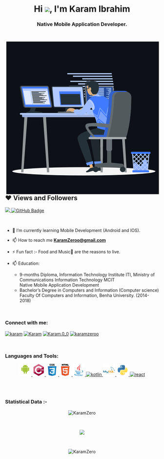 <h1 align="center">Hi <img src="https://raw.githubusercontent.com/MartinHeinz/MartinHeinz/master/wave.gif" width="30px">, I'm Karam Ibrahim</h1>
<h3 align="center">Native Mobile Application Developer.</h3>


<br>


<p><img align="right" src="https://github.com/KaramZero/KaramZero/blob/main/animation_500_kxa883sd.gif" alt="adam-pw" /></p>

## ❤ Views and Followers
<a href="https://github.com/KaramZero/github-profile-views-counter">
    <img src="https://komarev.com/ghpvc/?username=KaramZero"> </a>
<a href="https://github.com/KaramZero?tab=followers"><img src="https://img.shields.io/github/followers/KaramZero?label=Followers&style=social" alt="GitHub Badge"></a>
<br><br>

<br>



- 🌱 I’m currently learning  Mobile Development (Android and IOS).

- 📫 How to reach me **KaramZeroo@gmail.com**

- ⚡ Fun fact :- Food and Music🎵 are the reasons to live.

- 📫	Education: 
    - 9-months Diploma, Information Technology Institute ITI, 
      Ministry of Communications Information Technology MCIT  
Native Mobile Application Development 
    - Bachelor’s Degree in Computers and Information (Computer science)
Faculty Of Computers and Information, Benha University. (2014-2018)



<br>

<h3 align="left">Connect with me:</h3>
<p align="left">
  <a href="https://www.linkedin.com/in/karamzero/" target="blank"><img align="center"
      src="https://raw.githubusercontent.com/rahuldkjain/github-profile-readme-generator/master/src/images/icons/Social/linked-in-alt.svg"
      alt="karam" height="30" width="40" /></a>
  <a href="https://fb.com/karamElsaity" target="blank"><img align="center"
      src="https://raw.githubusercontent.com/rahuldkjain/github-profile-readme-generator/master/src/images/icons/Social/facebook.svg"
      alt="Karam" height="30" width="40" /></a>
  <a href="https://instagram.com/Karam.0_0" target="blank"><img align="center"
      src="https://raw.githubusercontent.com/rahuldkjain/github-profile-readme-generator/master/src/images/icons/Social/instagram.svg"
      alt="Karam.0_0" height="30" width="40" /></a>
  <a href="https://www.hackerrank.com/karamzeroo" target="blank"><img align="center"
      src="https://raw.githubusercontent.com/rahuldkjain/github-profile-readme-generator/master/src/images/icons/Social/hackerrank.svg"
      alt="karamzeroo" height="30" width="40" /></a>
 </a>
</p>
<br>
<h3 align="left">Languages and Tools:</h3>
<p align="center"> <a href="https://developer.android.com" target="_blank" rel="noreferrer"> <img
      src="https://raw.githubusercontent.com/devicons/devicon/master/icons/android/android-original-wordmark.svg"
      alt="android" width="40" height="40" /> </a>
      <a href="https://www.w3schools.com/cpp/" target="_blank" rel="noreferrer">
    <img src="https://raw.githubusercontent.com/devicons/devicon/master/icons/cplusplus/cplusplus-original.svg"
      alt="cplusplus" width="40" height="40" /> </a> <a href="https://www.w3schools.com/css/" target="_blank"
    rel="noreferrer"> <img
      src="https://raw.githubusercontent.com/devicons/devicon/master/icons/css3/css3-original-wordmark.svg" alt="css3"
      width="40" height="40" /> </a> <a href="https://www.w3.org/html/" target="_blank" rel="noreferrer"> <img
      src="https://raw.githubusercontent.com/devicons/devicon/master/icons/html5/html5-original-wordmark.svg"
      alt="html5" width="40" height="40" /> </a> 
      <a href="https://www.java.com" target="_blank" rel="noreferrer"> <img
      src="https://raw.githubusercontent.com/devicons/devicon/master/icons/java/java-original.svg" alt="java" width="40"
      height="40" /> </a> 
      <a href="https://kotlinlang.org" target="_blank" rel="noreferrer">
    <img src="https://www.vectorlogo.zone/logos/kotlinlang/kotlinlang-icon.svg" alt="kotlin" width="40" height="40" />
  </a> <a href="https://www.mysql.com/" target="_blank" rel="noreferrer"> <img
      src="https://raw.githubusercontent.com/devicons/devicon/master/icons/mysql/mysql-original-wordmark.svg"
      alt="mysql" width="40" height="40" /> </a> </a>
     <a href="https://www.python.org" target="_blank" rel="noreferrer"> <img
      src="https://raw.githubusercontent.com/devicons/devicon/master/icons/python/python-original.svg" alt="python"
      width="40" height="40" /> </a> <a href="https://reactjs.org/" target="_blank" rel="noreferrer"> <img
      src="https://en.wikipedia.org/wiki/Apple_Inc.#/media/File:Apple_logo_black.svg"
      alt="react" width="40" height="40" /> </a> </p>

<br>

</div>

<br>

<h3>Statistical Data :-</h3>

<p align="center"><img align="center"
    src="https://github-readme-stats.vercel.app/api/top-langs?username=KaramZero&show_icons=false&locale=en&bg_color=0d1117&text_color=ffffff&layout=compact"
    alt="KaramZero" 
    bg_color=#808080/></p>

<br>
<p align="center">
<img src="https://github-readme-stats.vercel.app/api?username=KaramZero&show_icons=true&theme=midnight-purple" align="center">
</p>
<br>
<p align="center"><img align="center" src="https://github-readme-streak-stats.herokuapp.com/?user=KaramZero&theme=dark&background=0d1117&date_format=M%20j%5B%2C%20Y%5D" alt="KaramZero" /></p>
      

